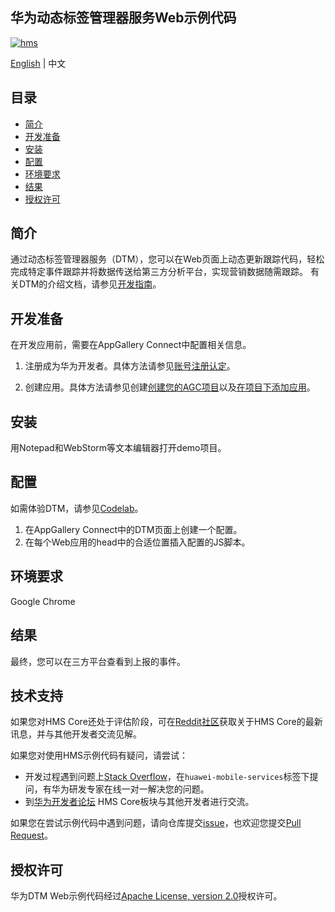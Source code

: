 ## 华为动态标签管理器服务Web示例代码

[![hms](https://img.shields.io/badge/hms-dtm-brightgreen)](https://developer.huawei.com/consumer/en/doc/development/HMS-References/3021004) 

[English](README.md) | 中文

## 目录

 * [简介](#简介)
 * [开发准备](#开发准备)
 * [安装](#安装)
 * [配置](#配置)
 * [环境要求](#环境要求)
 * [结果](#结果)
 * [授权许可](#授权许可)

## 简介
通过动态标签管理器服务（DTM），您可以在Web页面上动态更新跟踪代码，轻松完成特定事件跟踪并将数据传送给第三方分析平台，实现营销数据随需跟踪。
有关DTM的介绍文档，请参见[开发指南](https://developer.huawei.com/consumer/cn/doc/development/HMSCore-Guides/introduction-0000001050043907)。

## 开发准备
在开发应用前，需要在AppGallery Connect中配置相关信息。
1. 注册成为华为开发者。具体方法请参见[账号注册认定](https://developer.huawei.com/consumer/cn/doc/20300)。

2. 创建应用。具体方法请参见创建[创建您的AGC项目](https://developer.huawei.com/consumer/cn/doc/development/AppGallery-connect-Guides/agc-get-started-web#h1-1594605371607)以及[在项目下添加应用](https://developer.huawei.com/consumer/cn/doc/development/AppGallery-connect-Guides/agc-get-started-web#h1-1594605413814)。

## 安装
用Notepad和WebStorm等文本编辑器打开demo项目。

## 配置
如需体验DTM，请参见[Codelab](https://developer.huawei.com/consumer/cn/codelab/HMSDTMKit-Web/index.html#0)。

1. 在AppGallery Connect中的DTM页面上创建一个配置。
2. 在每个Web应用的head中的合适位置插入配置的JS脚本。

## 环境要求
Google Chrome

## 结果
最终，您可以在三方平台查看到上报的事件。

## 技术支持
如果您对HMS Core还处于评估阶段，可在[Reddit社区](https://www.reddit.com/r/HuaweiDevelopers/)获取关于HMS Core的最新讯息，并与其他开发者交流见解。

如果您对使用HMS示例代码有疑问，请尝试：
- 开发过程遇到问题上[Stack Overflow](https://stackoverflow.com/questions/tagged/huawei-mobile-services)，在`huawei-mobile-services`标签下提问，有华为研发专家在线一对一解决您的问题。
- 到[华为开发者论坛](https://developer.huawei.com/consumer/cn/forum/blockdisplay?fid=18) HMS Core板块与其他开发者进行交流。

如果您在尝试示例代码中遇到问题，请向仓库提交[issue](https://github.com/HMS-Core/hms-dtm-demo-web/issues)，也欢迎您提交[Pull Request](https://github.com/HMS-Core/hms-dtm-demo-web/pulls)。

## 授权许可
华为DTM Web示例代码经过[Apache License, version 2.0](http://www.apache.org/licenses/LICENSE-2.0)授权许可。
